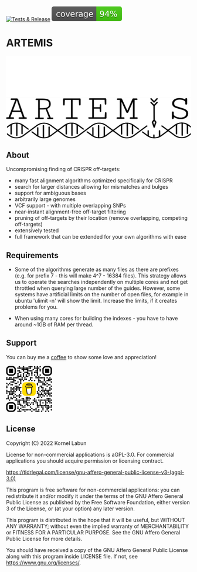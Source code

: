 [![Tests & Release](https://github.com/JokingHero/ARTEMIS.jl/actions/workflows/build_standalone.yml/badge.svg?branch=master)](https://github.com/JokingHero/ARTEMIS.jl/releases/tag/latest) 
![Coverage is High](./coverage/coverage_fraction.svg)

# ARTEMIS

![Logo](./docs/src/assets/logo-dark.png#gh-dark-mode-only)
![Logo](./docs/src/assets/logo.png#gh-light-mode-only)

## About

Uncompromising finding of CRISPR off-targets:
* many fast alignment algorithms optimized specifically for CRISPR
* search for larger distances allowing for mismatches and bulges
* support for ambiguous bases
* arbitrarily large genomes
* VCF support - with multiple overlapping SNPs
* near-instant alignment-free off-target filtering
* pruning of off-targets by their location (remove overlapping, competing off-targets)
* extensively tested
* full framework that can be extended for your own algorithms with ease


## Requirements

* Some of the algorithms generate as many files as there are prefixes (e.g. for prefix 7 - this will make 4^7 - 16384 files). This strategy allows us to operate the searches independently on multiple cores and not get throttled when querying large number of the guides. However, some systems have artificial limits on the number of open files, for example in ubuntu 'ulimit -n' will show the limit. Increase the limits, if it creates problems for you.

* When using many cores for building the indexes - you have to have around ~1GB of RAM per thread.


## Support

You can buy me a [coffee](https://www.buymeacoffee.com/kornellabun) to show some love and appreciation!

<img src="./docs/src/assets/bmc_qr.png" width="25%"/>


## License  

Copyright (C) 2022  Kornel Labun

License for non-commercial applications is aGPL-3.0. 
For commercial applications you should acquire permission or licensing contract.

https://tldrlegal.com/license/gnu-affero-general-public-license-v3-(agpl-3.0)

This program is free software for non-commercial applications: 
you can redistribute it and/or modify
it under the terms of the GNU Affero General Public License as published
by the Free Software Foundation, either version 3 of the License, or
(at your option) any later version.

This program is distributed in the hope that it will be useful,
but WITHOUT ANY WARRANTY; without even the implied warranty of
MERCHANTABILITY or FITNESS FOR A PARTICULAR PURPOSE.  See the
GNU Affero General Public License for more details.

You should have received a copy of the GNU Affero General Public License
along with this program inside LICENSE file. 
If not, see <https://www.gnu.org/licenses/>.
